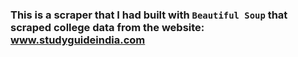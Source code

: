 ### This is a scraper that I had built with ```Beautiful Soup``` that scraped college data from the website: www.studyguideindia.com

